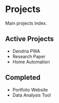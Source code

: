 # Projects

Main projects index.

## Active Projects
- Dendria PWA
- Research Paper
- Home Automation

## Completed
- Portfolio Website
- Data Analysis Tool
